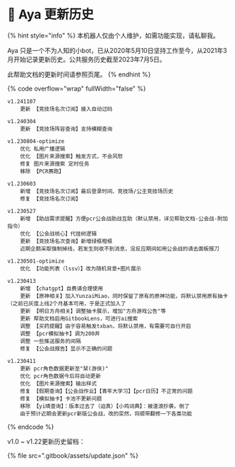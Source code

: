 # 📒 Aya 更新历史

{% hint style="info" %}
本机器人仅由个人维护，如需功能实现，请私聊我。

Aya 只是一个不为人知的小bot，已从2020年5月10日坚持工作至今，从2021年3月开始记录更新历史。公共服务历史截至2023年7月5日。

此帮助文档的更新时间请参照页尾。
{% endhint %}

{% code overflow="wrap" fullWidth="false" %}
```
v1.241107
    更新 【竞技场名次订阅】接入自动过码

v1.240304
    更新 【竞技场阵容查询】支持模糊查询

v1.230804-optimize
    优化 私用广播逻辑
    优化 【图片来源搜索】触发方式，不会风怒
    修复 图片来源搜索 定时任务
    移除 【PCR赛跑】

v1.230603
    新增 【竞技场名次订阅】最后登录时间、竞技场/公主竞技场历史
    修复 【竞技场名次订阅】

v1.230527
    新增 【助战需求提醒】方便pcr公会战助战互助（默认禁用，详见帮助文档-公会战-附加指令）
    优化 【公会战核心】代挂树逻辑
    更新 【竞技场名次查询】新增绿框橙框
    近期企鹅采取强制掉线，若发生则收不到消息，没反应期间如用公会战的请去面板报刀

v1.230501-optimize
    优化 【功能列表（lssv）】改为随机背景+图片展示

v1.230413
    新增 【chatgpt】自费请合理使用
    更新 【原神相关】加入YunzaiMiao，同时保留了原有的原神功能，将默认禁用原有抽卡（之前已灰度上线2个月基本可用，于是正式加入了
    更新 【明日方舟相关】调整抽卡展示，增加"方舟游戏公告"等
    更新 帮助文档启用GitbookLens，可进行ai搜索
    调整 【买药提醒】由于容易触发txban，将默认禁用，有需要可自行开启
    调整 【pcr模拟抽卡】调为200井
    调整 一些推送服务的间隔
    修复 【公会战报告】显示不正确的问题

v1.230411
    更新 pcr角色数据更新至"栞(游侠)"
    优化 pcr角色数据今后将自动更新
    优化 【图片来源搜索】输出样式
    修复 【假期查询】【公会战作业】【青年大学习】【pcr日历】不正常的问题
    修复 【模拟抽卡】卡池不更新问题
    移除 【yi晴查询】：版本过去了（迫真）【小鸡词典】：被渣浪抄袭，倒了
    由于预计近期会更新pcr新版公会战，改的突然，将顺带翻修一下各类功能
```
{% endcode %}

v1.0 \~ v1.22更新历史留档：

{% file src=".gitbook/assets/update.json" %}
